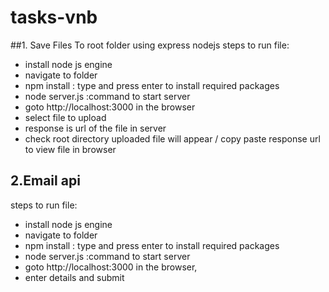 # tasks-vnb
##1. Save Files To root folder using express nodejs
steps to run file:
* install node js engine
* navigate to folder
* npm install : type and press enter to install required packages
* node server.js :command to start server
* goto http://localhost:3000 in the browser
* select file to upload 
* response is url of the file in server
* check root directory uploaded file will appear / copy paste response url to view file in browser

## 2.Email api 
steps to run file:
* install node js engine
* navigate to folder
* npm install : type and press enter to install required packages
* node server.js :command to start server
* goto http://localhost:3000 in the browser,
* enter details and submit 
